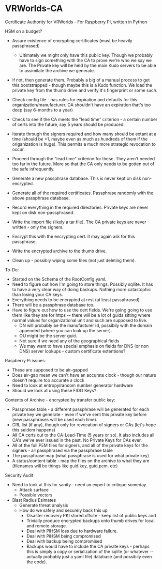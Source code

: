 # VRWorlds-CA
Certificate Authority for VRWorlds - For Raspberry PI, written in Python

HSM on a budget?

 * Assure existence of encrypting certificates (must be heavily passphrased) 
   *  Ultimately we might only have this public key.  Though we probably have to sign something with the CA to prove we're who we say we are.   The Private key will be held by the main Kudo servers to be able to assimilate the archive we generate.
* If not, then generate them.  Probably a big of a manual process to get this bootstrapped - though maybe this is a Kudo function.  We load the private key from the thumb drive and verify it's fingerprint or some such.

* Check config file - has rules for expiration and defaults for this organization/manufacturer.   CA shouldn't have an expiration that's too deep (say 6-months to a year)
* Check to see if the CA meets the "lead time" criterion - a certain number of certs into the future, say 5 years should be produced.
* Iterate through the signers required and how many should be extant at a time (should be >1, maybe even as much as hundreds of them if the origanization is huge).  This permits a much more strategic revocation to occur.
* Proceed through the "lead time" criterion for these.  They aren't needed too far in the future.  More so that the CA only needs to be gotten out of the safe infrequently.
* Generate a new passphrase database.  This is never kept on disk non-encrypted.
* Generate all of the required certificates.   Passphrase randomly with the above passphrase database.
* Record everything in the required directories.   Private keys are never kept on disk non-passphrased.
* Write the import file (likely a tar file).  The CA private keys are never written - only the signers.
* Encrypt this with the encrypting cert.  It may again ask for this passphrase.
* Write the encrypted archive to the thumb drive.
* Clean up - possibly wiping some files (not just deleting them).

To-Do:
* Started on the Schema of the RootConfig.yaml.
* Need to figure out how I'm going to store things.   Possibly sqllite.   It has to have a very clear way of doing backups.  Nothing more catastophic than losing your CA keys.  
* Everything needs to be encrypted at rest (at least passphrased)
* There will be a passphrase database too.
* Have to figure out how to use the cert fields.  We're going going to use them like they are for https -- there will be a lot of guids sitting where normal values for organizational unit and such are supposed to live.  
  * DN will probably be the manufacturer id, possibily with the domain appended (where you can look up the server).  
  * OU might be the server guid.
  * Not sure if we need any of the geographical fields
  * We may want to have special emphasis on fields for DNS (or non DNS) server lookups - custom certificate extentions?

Raspberry Pi issues:
* These are supposed to be air-gapped
* Does air-gap mean we can't have an accurate clock - though our nature doesn't require too accurate a clock
* Need to look at entropy/random number generator hardware
* Should we look at using these FIDO Keys?

Contents of Archive - encrypted by transfer public key:
* Passphrase table - a different passphrase will be generated for each private key we generate - even if we've sent this private key before (new passphrases will be used each time).
* CRL list (if any), though only for revocation of signers or CAs (let's hope this seldom happens)
* All CA certs out to the CA-Lead-Time (5 years or so).  It also includes all CA's we've ever issued in the past.  No Private Keys for CAs ever.
* All of the full PEM files for signers, and all of the private keys for the signers - all passphrased via the passphrase table
* The passphrase map (what passphrase is used for what private key)
* A status/content table - map the files on the archive to what they are (filenames will be things like guid.key, guid.pem, etc)

Security Audit
* Need to look at this for sanity - need an expert to critique someday
  * Attack surface
  * Possible vectors
* Blast Radius Esimates
  * Generate threat analysis
  * How do we safely and securely back this up
    * Disaster recovery PKI stored offsite - keep list of public keys and
    * Trivially produce encrypted backups onto thumb drives for local and remote storage.   
    * Deal with PiHSM loss due to hardware failure.
    * Deal with PiHSM being compromised
    * Deal with backup being compromised
    * Backups would have to include the CA private keys - perhaps this is simply a copy or serialization of the sqlite (or whatever -- actually probably just a yaml file) database (and possibily even the code).